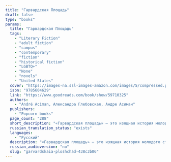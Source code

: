 ```yaml
---
title: "Гарвардская Площадь"
draft: false
type: "books"
params:
  title: "Гарвардская Площадь"
  tags:
    - "Literary Fiction"
    - "adult fiction"
    - "campus"
    - "contemporary"
    - "fiction"
    - "historical fiction"
    - "LGBTQ+"
    - "None"
    - "novels"
    - "United States"
  cover: "https://images-na.ssl-images-amazon.com/images/S/compressed.photo.goodreads.com/books/1638035447i/59710325.jpg"
  isbn: "9785604629"
  link: "https://www.goodreads.com/book/show/59710325"
  authors:
    - "André Aciman, Александра Глебовская, Андре Асиман"
  publishers:
    - "Popcorn books"
  page_count: "288"
  short_description: "«Гарвардская площадь» — это изящная история молодого студента-иммигранта — еврея из Египта, — который встречает дерзкого и притягательного арабского таксиста и испытывает новую дружбу на..."
  russian_translation_status: "exists"
  languages:
    - "Русский"
  description: "«Гарвардская площадь» — это изящная история молодого студента-иммигранта — еврея из Египта, — который встречает дерзкого и притягательного арабского таксиста и испытывает новую дружбу на прочность, переосмысливая свою жизнь в Америке. Андре Асиман создал в высшей степени удивительный роман о самосознании и цене ассимиляции."
  russian_audioversion: "no"
  slug: "garvardskaia-ploshchad-438c3b06"
---
```

